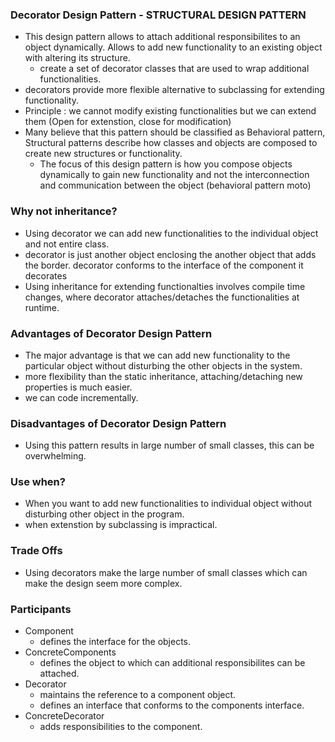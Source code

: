 ### Decorator Design Pattern - STRUCTURAL DESIGN PATTERN
* This design pattern allows to attach additional responsibilites to an object dynamically. Allows to add new functionality to an existing object with altering its structure.
    * create a set of decorator classes that are used to wrap additional functionalities.
* decorators provide more flexible alternative to subclassing for extending functionality.
* Principle : we cannot modify existing functionalities but we can extend them (Open for extenstion, close for modification)
* Many believe that this pattern should be classified as Behavioral pattern, Structural patterns describe how classes and objects are composed to create new structures or functionality.
    * The focus of this design pattern is how you compose objects dynamically to gain new functionality and not the interconnection and communication between the object (behavioral pattern moto)

### Why not inheritance?
* Using decorator we can add new functionalities to the individual object and not entire class.
* decorator is just another object enclosing the another object that adds the border. decorator conforms to the interface of the component it decorates
* Using inheritance for extending functionalties involves compile time changes, where decorator attaches/detaches the functionalities at runtime.

### Advantages of Decorator Design Pattern
* The major advantage is that we can add new functionality to the particular object without disturbing the other objects in the system.
* more flexibility than the static inheritance, attaching/detaching new properties is much easier.
* we can code incrementally.

### Disadvantages of Decorator Design Pattern
* Using this pattern results in large number of small classes, this can be overwhelming.

### Use when?
* When you want to add new functionalities to individual object without disturbing other object in the program.
* when extenstion by subclassing is impractical.

### Trade Offs
* Using decorators make the large number of small classes which can make the design seem more complex.

### Participants
* Component
    * defines the interface for the objects.
* ConcreteComponents
    * defines the object to which can additional responsibilites can be attached.
* Decorator
    * maintains the reference to a component object.
    * defines an interface that conforms to the components interface.
* ConcreteDecorator
    * adds responsibilities to the component.